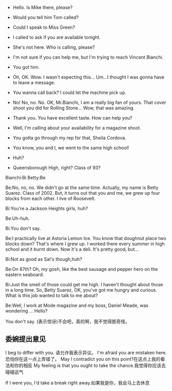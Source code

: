 - Hello. Is Mike there, please?
- Would you tell him Tom called?
- Could I speak to Miss Green?
- I called to ask if you are available tonight.
- She's not here. Who is calling, please?

- I'm not sure if you can help me, but I'm trying to reach Vincent Bianchi.

- You got him.

- Oh, OK. Wow. I wasn't expecting this... Um...I thought I was gonna have to leave a message.

- You wanna call back? I could let the machine pick up.

- No! No, no. No. OK, Mr.Bianchi, I am a really big fan of yours. That cover shoot you did for Rolling Stone... Wow, that was amazing.

- Thank you. You have excellent taste. How can help you?

- Well, I'm calling about your availability for a magazine shoot.

- You gotta go through my rep for that, Sheila Cordova.

- You know, you and I, we went to the same high school!

- Huh?

- Queensborough High, right? Class of 93?

Bianchi:Bi
Betty:Be

Be:No, no, no. We didn't go at the same time.
Actually, my name is Betty Suarez. Class of 2002. But,
it turns out that you and me, we grew up four blocks from each other. I live of Roosevelt.

Bi:You're a Jackson Heights girls, huh?

Be:Uh-huh.

Bi:You don't say.

Be:I practically live at Astoria Lemon Ice. You know that doughnut place two blocks down? That's where I grew up. I worked there every summer in high school and 
it burnt down. Now it's a deli. It's pretty good, but...

Bi:Not as good as SaI's though,huh?

Be:On 87th? Oh, my gosh, like the best sausage and pepper hero on the eastern seaboard.

Bi:Just the smell of those could get me high. I haven't thought about those in a long time. So, Betty Suarez, OK, you've got me hungry and curious. What is this job wanted to talk to me about?

Be:Well, I work at Mode magazine and my boss, Daniel Meade, was wondering ... Hello?

You don't say. (表示惊讶)不会吧，真的啊，我不觉得那奇怪。


## 委婉提出意见

I beg to differ with you. 请允许我表示异议。
I'm afraid you are mistaken here. 恐怕你在这一点上弄错了。
May I contradict you on this point?在这点上我的看法和你的相反
My feeling is that you ought to take the chance.我觉得你应该去碰碰运气

If I were you, I'd take a break right away.如果我是你，我会马上去休息

